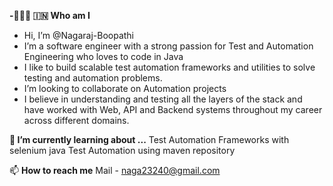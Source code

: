 **-👨🏻‍💻 🇮🇳 Who am I**
-  Hi, I’m @Nagaraj-Boopathi
-  I’m a software engineer with a strong passion for Test and Automation Engineering who loves to code in Java
-  I like to build scalable test automation frameworks and utilities to solve testing and automation problems.
-  I’m looking to collaborate on Automation projects
-  I believe in understanding and testing all the layers of the stack and have worked with Web, API and Backend systems throughout my career across different domains.


  **🌱 I’m currently learning about ...**
  Test Automation Frameworks with selenium java
  Test Automation using maven repository



  📫 **How to reach me**
  Mail - naga23240@gmail.com
<!---
Nagaraj-Boopathi/Nagaraj-Boopathi is a ✨ special ✨ repository because its `README.md` (this file) appears on your GitHub profile.
You can click the Preview link to take a look at your changes.
--->
